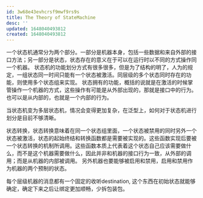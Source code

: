 ```yaml
---
id: 3w68e43evhcrsf9mwf9rs9s
title: The Theory of StateMachine
desc: ''
updated: 1648040493812
created: 1648040493812
---
```


一个状态机通常分为两个部分。一部分是机器本身，包括一些数据和来自外部的接口方法；另一部分是状态，状态存在的意义在于可以在运行时以不同的方式操作同一个机器。
状态机的功能划分方式有很多很多，但是为了结构的明了，人为的规定，一组状态同一时间只能有一个状态被激活。同层级的多个状态同时存在的功能，则使用多个状态组来实现。
状态拥有的功能，概括的说就是在激活的时候掌管操作一个机器的方式，这些操作有可能是从外部出现的，那就是接口中的行为。也可以是从内部的，也就是一个内部的行为。

当状态机变为多层状态机，情况会变得更加复杂，在泛型上，如何对于状态机进行划分是目前不够清晰。

状态转换，状态转换意味着在同一个状态组里面，一个状态被禁用的同时另外一个状态被激活，状态的起始终结和转换函数都是需要被实现的。这些函数实现后要被一个状态转换的机制所调用。这些函数本质上代表着这个状态自己应该需要做什么，而不是这个机器需要做什么，因此并非和机器的接口行为一致，从外部的调用；而是从机器的内部被调用。
另外机器也要能够被启用和禁用，启用和禁用作为机器的两个预制的状态。

每个层级机器的消息都有一个固定的收听destination, 这个东西在初始状态就能够确定，确定下来之后让绑定更加顺畅，少拆包装包。
